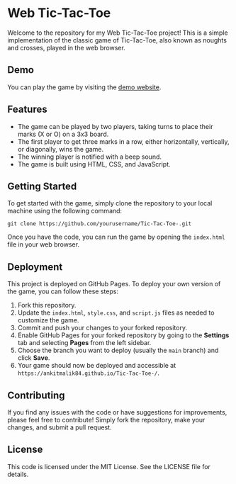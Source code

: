 # Web Tic-Tac-Toe

Welcome to the repository for my Web Tic-Tac-Toe project! This is a simple implementation of the classic game of Tic-Tac-Toe, also known as noughts and crosses, played in the web browser.

## Demo

You can play the game by visiting the [demo website](https://ankitmalik84.github.io/Tic-Tac-Toe-/).

## Features

- The game can be played by two players, taking turns to place their marks (X or O) on a 3x3 board.
- The first player to get three marks in a row, either horizontally, vertically, or diagonally, wins the game.
- The winning player is notified with a beep sound.
- The game is built using HTML, CSS, and JavaScript.

## Getting Started

To get started with the game, simply clone the repository to your local machine using the following command:

```
git clone https://github.com/yourusername/Tic-Tac-Toe-.git
```

Once you have the code, you can run the game by opening the `index.html` file in your web browser.

## Deployment

This project is deployed on GitHub Pages. To deploy your own version of the game, you can follow these steps:

1. Fork this repository.
2. Update the `index.html`, `style.css`, and `script.js` files as needed to customize the game.
3. Commit and push your changes to your forked repository.
4. Enable GitHub Pages for your forked repository by going to the **Settings** tab and selecting **Pages** from the left sidebar.
5. Choose the branch you want to deploy (usually the `main` branch) and click **Save**.
6. Your game should now be deployed and accessible at `https://ankitmalik84.github.io/Tic-Tac-Toe-/`.

## Contributing

If you find any issues with the code or have suggestions for improvements, please feel free to contribute! Simply fork the repository, make your changes, and submit a pull request.

## License

This code is licensed under the MIT License. See the LICENSE file for details.
